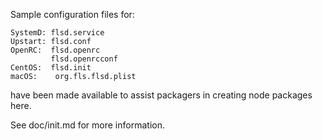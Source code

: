 Sample configuration files for:
```
SystemD: flsd.service
Upstart: flsd.conf
OpenRC:  flsd.openrc
         flsd.openrcconf
CentOS:  flsd.init
macOS:    org.fls.flsd.plist
```
have been made available to assist packagers in creating node packages here.

See doc/init.md for more information.

